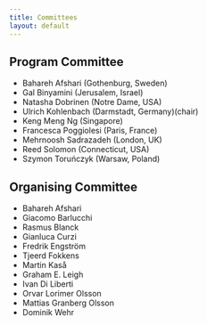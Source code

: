 ```yaml
---
title: Committees
layout: default
---
```


## Program Committee

- Bahareh Afshari (Gothenburg, Sweden)
- Gal Binyamini (Jerusalem, Israel)
- Natasha Dobrinen (Notre Dame, USA)
- Ulrich Kohlenbach (Darmstadt, Germany)(chair)
- Keng Meng Ng (Singapore) 
- Francesca Poggiolesi (Paris, France)
- Mehrnoosh Sadrazadeh (London, UK)
- Reed Solomon (Connecticut, USA)
- Szymon Toruńczyk (Warsaw, Poland)

## Organising Committee

- Bahareh Afshari
- Giacomo Barlucchi
- Rasmus Blanck
- Gianluca Curzi
- Fredrik Engström
- Tjeerd Fokkens
- Martin Kaså
- Graham E. Leigh
- Ivan Di Liberti
- Orvar Lorimer Olsson
- Mattias Granberg Olsson
- Dominik Wehr
